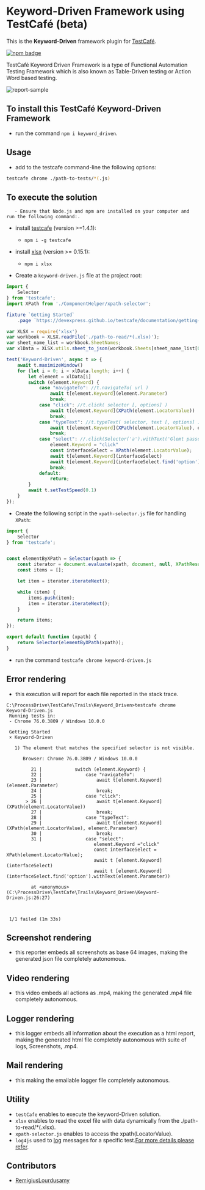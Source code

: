 # Keyword-Driven Framework using TestCafé (beta)

This is the **Keyword-Driven** framework plugin for [TestCafé](http://devexpress.github.io/testcafe).

[![npm badge](https://docs.devexpress.com/TestCafeStudio/images/guides/wait-for-page-to-load.gif)](https://www.youtube.com/watch?v=hstyq-rtRXA&t=2924s)

TestCafé Keyword Driven Framework is a type of Functional Automation Testing Framework which is also known as Table-Driven testing or Action Word based testing.

![report-sample](https://sites.google.com/site/testingbulletin/_/rsrc/1461315924116/selenium/selenium-frameworks/keyword-driven-framework/5%20column.png)

## To install this TestCafé Keyword-Driven Framework

- run the command `npm i keyword_driven`.

## Usage

- add to the testcafe command-line the following options:

```sh
testcafe chrome ./path-to-tests/*(.js)
```

## To execute the solution

       - Ensure that Node.js and npm are installed on your computer and run the following command:.

- install [testcafe](https://devexpress.github.io/testcafe/documentation/getting-started/) (version >=1.4.1):

  - `npm i -g testcafe`
  
- install [xlsx](https://www.npmjs.com/package/xlsx) (version >= 0.15.1):

  - `npm i xlsx`

- Create a `keyword-driven.js` file at the project root:

```javascript
import {
	Selector
} from 'testcafe';
import XPath from './ComponentHelper/xpath-selector';

fixture `Getting Started`
	.page `https://devexpress.github.io/testcafe/documentation/getting-started/`;

var XLSX = require('xlsx')
var workbook = XLSX.readFile('./path-to-read/*(.xlsx)');
var sheet_name_list = workbook.SheetNames;
var xlData = XLSX.utils.sheet_to_json(workbook.Sheets[sheet_name_list[0]]);

test('Keyword-Driven', async t => {
	await t.maximizeWindow()
	for (let i = 0; i < xlData.length; i++) {
		let element = xlData[i]
		switch (element.Keyword) {
			case "navigateTo": //t.navigateTo( url )
				await t[element.Keyword](element.Parameter)
				break;
			case "click": //t.click( selector [, options] )
				await t[element.Keyword](XPath(element.LocatorValue))
				break;
			case "typeText": //t.typeText( selector, text [, options] )
				await t[element.Keyword](XPath(element.LocatorValue), element.Parameter)
				break;
			case "select": //.click(Selector('a').withText('Glemt passord?'))
				element.Keyword = "click"
				const interfaceSelect = XPath(element.LocatorValue);
				await t[element.Keyword](interfaceSelect)
				await t[element.Keyword](interfaceSelect.find('option').withText(element.Parameter))
				break;
			default:
				return;
		}
		await t.setTestSpeed(0.1)
	}
});
```

- Create the following script in the `xpath-selector.js` file for handling `XPath`:

```javascript
import {
	Selector
} from 'testcafe';


const elementByXPath = Selector(xpath => {
	const iterator = document.evaluate(xpath, document, null, XPathResult.UNORDERED_NODE_ITERATOR_TYPE, null)
	const items = [];

	let item = iterator.iterateNext();

	while (item) {
		items.push(item);
		item = iterator.iterateNext();
	}

	return items;
});

export default function (xpath) {
	return Selector(elementByXPath(xpath));
}
```

- run the command `testcafe chrome keyword-driven.js`



## Error rendering

- this execution will report for each file reported in the stack trace.

```
C:\ProcessDrive\TestCafe\Trails\Keyword_Driven>testcafe chrome Keyword-Driven.js
 Running tests in:
 - Chrome 76.0.3809 / Windows 10.0.0

 Getting Started
 × Keyword-Driven

   1) The element that matches the specified selector is not visible.

      Browser: Chrome 76.0.3809 / Windows 10.0.0

         21 |            switch (element.Keyword) {
         22 |                case "navigateTo":
         23 |                    await t[element.Keyword](element.Parameter)
         24 |                    break;
         25 |                case "click":
       > 26 |                    await t[element.Keyword](XPath(element.LocatorValue))
         27 |                    break;
         28 |                case "typeText":
         29 |                    await t[element.Keyword](XPath(element.LocatorValue), element.Parameter)
         30 |                    break;
         31 |                case "select":
                                element.Keyword ="click"
                                const interfaceSelect = XPath(element.LocatorValue);
                                await t [element.Keyword](interfaceSelect)
                                await t [element.Keyword](interfaceSelect.find('option').withText(element.Parameter))

         at <anonymous> (C:\ProcessDrive\TestCafe\Trails\Keyword_Driven\Keyword-Driven.js:26:27)



 1/1 failed (1m 33s)

```

## Screenshot rendering

- this reporter embeds all screenshots as base 64 images, making the generated json file completely autonomous.

## Video rendering

- this video embeds all actions as .mp4, making the generated .mp4 file completely autonomous.

## Logger rendering

- this logger embeds all information about the execution as a html report, making the generated html file completely autonomous with suite of logs, Screenshots, .mp4.

## Mail rendering

- this making the emailable logger file completely autonomous.

## Utility

- `testCafe` enables to execute the keyword-Driven solution.
- `xlsx` enables to read the excel file with data dynamically from the ./path-to-read/*(.xlsx).
- `xpath-selector.js` enables to access the xpath(LocatorValue).
- `log4js` used to [log](https://www.npmjs.com/package/log4js) messages for a specific test.[For more details please refer](https://api.slack.com/methods/files.upload). 

## Contributors

- [RemigiusLourdusamy](https://github.com/RemigiusL/)

